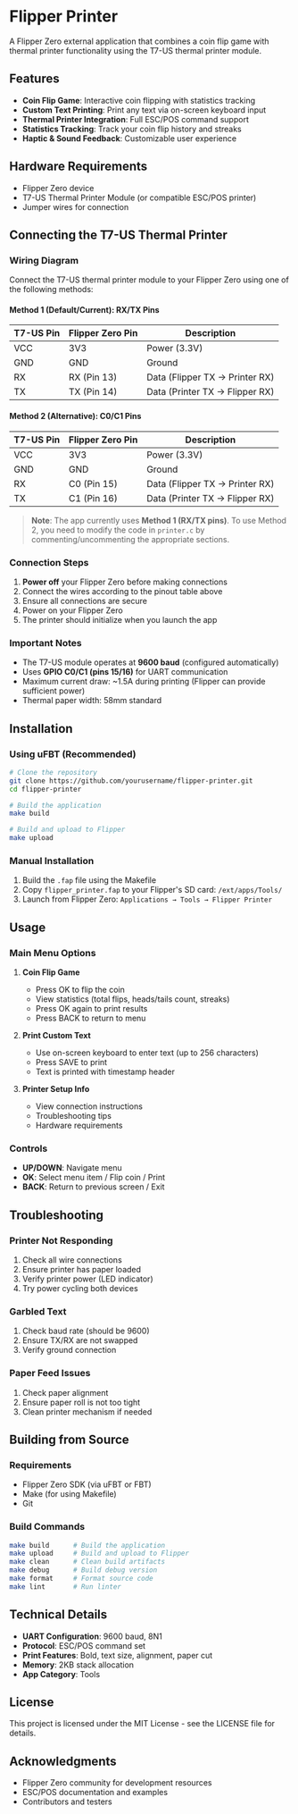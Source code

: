 # Flipper Printer

A Flipper Zero external application that combines a coin flip game with thermal printer functionality using the T7-US thermal printer module.

## Features

- **Coin Flip Game**: Interactive coin flipping with statistics tracking
- **Custom Text Printing**: Print any text via on-screen keyboard input
- **Thermal Printer Integration**: Full ESC/POS command support
- **Statistics Tracking**: Track your coin flip history and streaks
- **Haptic & Sound Feedback**: Customizable user experience

## Hardware Requirements

- Flipper Zero device
- T7-US Thermal Printer Module (or compatible ESC/POS printer)
- Jumper wires for connection

## Connecting the T7-US Thermal Printer

### Wiring Diagram

Connect the T7-US thermal printer module to your Flipper Zero using one of the following methods:

#### Method 1 (Default/Current): RX/TX Pins
| T7-US Pin | Flipper Zero Pin | Description |
|-----------|------------------|-------------|
| VCC       | 3V3              | Power (3.3V) |
| GND       | GND              | Ground |
| RX        | RX (Pin 13)      | Data (Flipper TX → Printer RX) |
| TX        | TX (Pin 14)      | Data (Printer TX → Flipper RX) |

#### Method 2 (Alternative): C0/C1 Pins  
| T7-US Pin | Flipper Zero Pin | Description |
|-----------|------------------|-------------|
| VCC       | 3V3              | Power (3.3V) |
| GND       | GND              | Ground |
| RX        | C0 (Pin 15)      | Data (Flipper TX → Printer RX) |
| TX        | C1 (Pin 16)      | Data (Printer TX → Flipper RX) |

> **Note**: The app currently uses **Method 1 (RX/TX pins)**. To use Method 2, you need to modify the code in `printer.c` by commenting/uncommenting the appropriate sections.

### Connection Steps

1. **Power off** your Flipper Zero before making connections
2. Connect the wires according to the pinout table above
3. Ensure all connections are secure
4. Power on your Flipper Zero
5. The printer should initialize when you launch the app

### Important Notes

- The T7-US module operates at **9600 baud** (configured automatically)
- Uses **GPIO C0/C1 (pins 15/16)** for UART communication
- Maximum current draw: ~1.5A during printing (Flipper can provide sufficient power)
- Thermal paper width: 58mm standard

## Installation

### Using uFBT (Recommended)

```bash
# Clone the repository
git clone https://github.com/yourusername/flipper-printer.git
cd flipper-printer

# Build the application
make build

# Build and upload to Flipper
make upload
```

### Manual Installation

1. Build the `.fap` file using the Makefile
2. Copy `flipper_printer.fap` to your Flipper's SD card: `/ext/apps/Tools/`
3. Launch from Flipper Zero: `Applications → Tools → Flipper Printer`

## Usage

### Main Menu Options

1. **Coin Flip Game**
   - Press OK to flip the coin
   - View statistics (total flips, heads/tails count, streaks)
   - Press OK again to print results
   - Press BACK to return to menu

2. **Print Custom Text**
   - Use on-screen keyboard to enter text (up to 256 characters)
   - Press SAVE to print
   - Text is printed with timestamp header

3. **Printer Setup Info**
   - View connection instructions
   - Troubleshooting tips
   - Hardware requirements

### Controls

- **UP/DOWN**: Navigate menu
- **OK**: Select menu item / Flip coin / Print
- **BACK**: Return to previous screen / Exit

## Troubleshooting

### Printer Not Responding

1. Check all wire connections
2. Ensure printer has paper loaded
3. Verify printer power (LED indicator)
4. Try power cycling both devices

### Garbled Text

1. Check baud rate (should be 9600)
2. Ensure TX/RX are not swapped
3. Verify ground connection

### Paper Feed Issues

1. Check paper alignment
2. Ensure paper roll is not too tight
3. Clean printer mechanism if needed

## Building from Source

### Requirements

- Flipper Zero SDK (via uFBT or FBT)
- Make (for using Makefile)
- Git

### Build Commands

```bash
make build      # Build the application
make upload     # Build and upload to Flipper
make clean      # Clean build artifacts
make debug      # Build debug version
make format     # Format source code
make lint       # Run linter
```

## Technical Details

- **UART Configuration**: 9600 baud, 8N1
- **Protocol**: ESC/POS command set
- **Print Features**: Bold, text size, alignment, paper cut
- **Memory**: 2KB stack allocation
- **App Category**: Tools

## License

This project is licensed under the MIT License - see the LICENSE file for details.

## Acknowledgments

- Flipper Zero community for development resources
- ESC/POS documentation and examples
- Contributors and testers